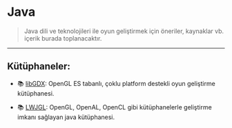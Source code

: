 # Java
> Java dili ve teknolojileri ile oyun geliştirmek için öneriler, kaynaklar vb. içerik burada toplanacaktır.

---

## Kütüphaneler:

- :books: [libGDX](https://github.com/libgdx/libgdx): OpenGL ES tabanlı, çoklu platform destekli oyun geliştirme kütüphanesi.

- :books: [LWJGL](https://github.com/LWJGL/lwjgl3): OpenGL, OpenAL, OpenCL gibi kütüphanelerle geliştirme imkanı sağlayan java kütüphanesi.
